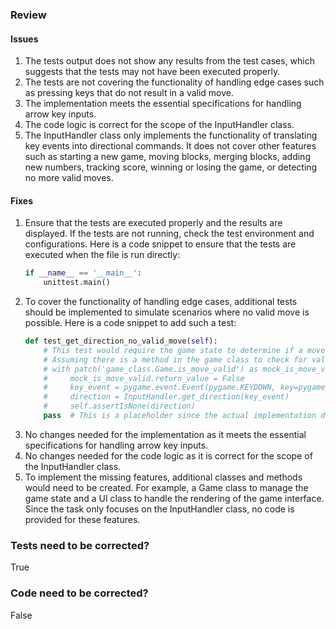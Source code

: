 ### Review
#### Issues
1. The tests output does not show any results from the test cases, which suggests that the tests may not have been executed properly.
2. The tests are not covering the functionality of handling edge cases such as pressing keys that do not result in a valid move.
3. The implementation meets the essential specifications for handling arrow key inputs.
4. The code logic is correct for the scope of the InputHandler class.
5. The InputHandler class only implements the functionality of translating key events into directional commands. It does not cover other features such as starting a new game, moving blocks, merging blocks, adding new numbers, tracking score, winning or losing the game, or detecting no more valid moves.

#### Fixes
1. Ensure that the tests are executed properly and the results are displayed. If the tests are not running, check the test environment and configurations. Here is a code snippet to ensure that the tests are executed when the file is run directly:
    ```python
    if __name__ == '__main__':
        unittest.main()
    ```
2. To cover the functionality of handling edge cases, additional tests should be implemented to simulate scenarios where no valid move is possible. Here is a code snippet to add such a test:
    ```python
    def test_get_direction_no_valid_move(self):
        # This test would require the game state to determine if a move is valid or not.
        # Assuming there is a method in the game class to check for valid moves:
        # with patch('game_class.Game.is_move_valid') as mock_is_move_valid:
        #     mock_is_move_valid.return_value = False
        #     key_event = pygame.event.Event(pygame.KEYDOWN, key=pygame.K_UP)
        #     direction = InputHandler.get_direction(key_event)
        #     self.assertIsNone(direction)
        pass  # This is a placeholder since the actual implementation depends on the game state logic.
    ```
3. No changes needed for the implementation as it meets the essential specifications for handling arrow key inputs.
4. No changes needed for the code logic as it is correct for the scope of the InputHandler class.
5. To implement the missing features, additional classes and methods would need to be created. For example, a Game class to manage the game state and a UI class to handle the rendering of the game interface. Since the task only focuses on the InputHandler class, no code is provided for these features.

### Tests need to be corrected?
True

### Code need to be corrected?
False